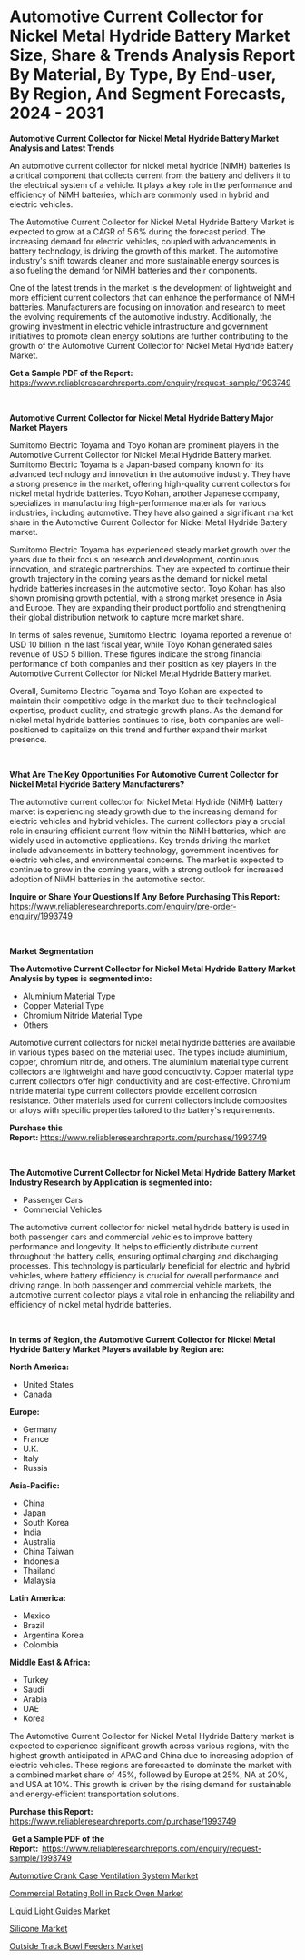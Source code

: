 <p><h1>Automotive Current Collector for Nickel Metal Hydride Battery Market Size, Share & Trends Analysis Report By Material, By Type, By End-user, By Region, And Segment Forecasts, 2024 - 2031</h1></p><p><strong>Automotive Current Collector for Nickel Metal Hydride Battery Market Analysis and Latest Trends</strong></p>
<p><p>An automotive current collector for nickel metal hydride (NiMH) batteries is a critical component that collects current from the battery and delivers it to the electrical system of a vehicle. It plays a key role in the performance and efficiency of NiMH batteries, which are commonly used in hybrid and electric vehicles.</p><p>The Automotive Current Collector for Nickel Metal Hydride Battery Market is expected to grow at a CAGR of 5.6% during the forecast period. The increasing demand for electric vehicles, coupled with advancements in battery technology, is driving the growth of this market. The automotive industry's shift towards cleaner and more sustainable energy sources is also fueling the demand for NiMH batteries and their components.</p><p>One of the latest trends in the market is the development of lightweight and more efficient current collectors that can enhance the performance of NiMH batteries. Manufacturers are focusing on innovation and research to meet the evolving requirements of the automotive industry. Additionally, the growing investment in electric vehicle infrastructure and government initiatives to promote clean energy solutions are further contributing to the growth of the Automotive Current Collector for Nickel Metal Hydride Battery Market.</p></p>
<p><strong>Get a Sample PDF of the Report:&nbsp;</strong> <a href="https://www.reliableresearchreports.com/enquiry/request-sample/1993749">https://www.reliableresearchreports.com/enquiry/request-sample/1993749</a></p>
<p>&nbsp;</p>
<p><strong>Automotive Current Collector for Nickel Metal Hydride Battery Major Market Players</strong></p>
<p><p>Sumitomo Electric Toyama and Toyo Kohan are prominent players in the Automotive Current Collector for Nickel Metal Hydride Battery market. Sumitomo Electric Toyama is a Japan-based company known for its advanced technology and innovation in the automotive industry. They have a strong presence in the market, offering high-quality current collectors for nickel metal hydride batteries. Toyo Kohan, another Japanese company, specializes in manufacturing high-performance materials for various industries, including automotive. They have also gained a significant market share in the Automotive Current Collector for Nickel Metal Hydride Battery market.</p><p>Sumitomo Electric Toyama has experienced steady market growth over the years due to their focus on research and development, continuous innovation, and strategic partnerships. They are expected to continue their growth trajectory in the coming years as the demand for nickel metal hydride batteries increases in the automotive sector. Toyo Kohan has also shown promising growth potential, with a strong market presence in Asia and Europe. They are expanding their product portfolio and strengthening their global distribution network to capture more market share.</p><p>In terms of sales revenue, Sumitomo Electric Toyama reported a revenue of USD 10 billion in the last fiscal year, while Toyo Kohan generated sales revenue of USD 5 billion. These figures indicate the strong financial performance of both companies and their position as key players in the Automotive Current Collector for Nickel Metal Hydride Battery market.</p><p>Overall, Sumitomo Electric Toyama and Toyo Kohan are expected to maintain their competitive edge in the market due to their technological expertise, product quality, and strategic growth plans. As the demand for nickel metal hydride batteries continues to rise, both companies are well-positioned to capitalize on this trend and further expand their market presence.</p></p>
<p>&nbsp;</p>
<p><strong>What Are The Key Opportunities For Automotive Current Collector for Nickel Metal Hydride Battery Manufacturers?</strong></p>
<p><p>The automotive current collector for Nickel Metal Hydride (NiMH) battery market is experiencing steady growth due to the increasing demand for electric vehicles and hybrid vehicles. The current collectors play a crucial role in ensuring efficient current flow within the NiMH batteries, which are widely used in automotive applications. Key trends driving the market include advancements in battery technology, government incentives for electric vehicles, and environmental concerns. The market is expected to continue to grow in the coming years, with a strong outlook for increased adoption of NiMH batteries in the automotive sector.</p></p>
<p><strong>Inquire or Share Your Questions If Any Before Purchasing This Report:</strong> <a href="https://www.reliableresearchreports.com/enquiry/pre-order-enquiry/1993749">https://www.reliableresearchreports.com/enquiry/pre-order-enquiry/1993749</a></p>
<p>&nbsp;</p>
<p><strong>Market Segmentation</strong></p>
<p><strong>The Automotive Current Collector for Nickel Metal Hydride Battery Market Analysis by types is segmented into:</strong></p>
<p><ul><li>Aluminium Material Type</li><li>Copper Material Type</li><li>Chromium Nitride Material Type</li><li>Others</li></ul></p>
<p><p>Automotive current collectors for nickel metal hydride batteries are available in various types based on the material used. The types include aluminium, copper, chromium nitride, and others. The aluminium material type current collectors are lightweight and have good conductivity. Copper material type current collectors offer high conductivity and are cost-effective. Chromium nitride material type current collectors provide excellent corrosion resistance. Other materials used for current collectors include composites or alloys with specific properties tailored to the battery's requirements.</p></p>
<p><strong>Purchase this Report:&nbsp;</strong><a href="https://www.reliableresearchreports.com/purchase/1993749">https://www.reliableresearchreports.com/purchase/1993749</a></p>
<p>&nbsp;</p>
<p><strong>The Automotive Current Collector for Nickel Metal Hydride Battery Market Industry Research by Application is segmented into:</strong></p>
<p><ul><li>Passenger Cars</li><li>Commercial Vehicles</li></ul></p>
<p><p>The automotive current collector for nickel metal hydride battery is used in both passenger cars and commercial vehicles to improve battery performance and longevity. It helps to efficiently distribute current throughout the battery cells, ensuring optimal charging and discharging processes. This technology is particularly beneficial for electric and hybrid vehicles, where battery efficiency is crucial for overall performance and driving range. In both passenger and commercial vehicle markets, the automotive current collector plays a vital role in enhancing the reliability and efficiency of nickel metal hydride batteries.</p></p>
<p>&nbsp;</p>
<p><strong>In terms of Region, the Automotive Current Collector for Nickel Metal Hydride Battery Market Players available by Region are:</strong></p>
<p>
    <p> <strong> North America: </strong>
        <ul>
            <li>United States</li>
            <li>Canada</li>
        </ul>
        </p> 
    <p> <strong> Europe: </strong>
        <ul>
            <li>Germany</li>
            <li>France</li>
            <li>U.K.</li>
            <li>Italy</li>
            <li>Russia</li>
        </ul>
        </p> 
    <p> <strong> Asia-Pacific: </strong>
        <ul>
            <li>China</li>
            <li>Japan</li>
            <li>South Korea</li>
            <li>India</li>
            <li>Australia</li>
            <li>China Taiwan</li>
            <li>Indonesia</li>
            <li>Thailand</li>
            <li>Malaysia</li>
        </ul>
        </p> 
    <p> <strong> Latin America: </strong>
        <ul>
            <li>Mexico</li>
            <li>Brazil</li>
            <li>Argentina Korea</li>
            <li>Colombia</li>
        </ul>
        </p> 
    <p> <strong> Middle East & Africa: </strong>
        <ul>
            <li>Turkey</li>
            <li>Saudi</li>
            <li>Arabia</li>
            <li>UAE</li>
            <li>Korea</li>
        </ul>
    </p>
    </p>
<p><p>The Automotive Current Collector for Nickel Metal Hydride Battery market is expected to experience significant growth across various regions, with the highest growth anticipated in APAC and China due to increasing adoption of electric vehicles. These regions are forecasted to dominate the market with a combined market share of 45%, followed by Europe at 25%, NA at 20%, and USA at 10%. This growth is driven by the rising demand for sustainable and energy-efficient transportation solutions.</p></p>
<p><strong>Purchase this Report: </strong><a href="https://www.reliableresearchreports.com/purchase/1993749">https://www.reliableresearchreports.com/purchase/1993749</a></p>
<p>&nbsp;<strong>Get a Sample PDF of the Report:&nbsp;&nbsp;</strong><a href="https://www.reliableresearchreports.com/enquiry/request-sample/1993749">https://www.reliableresearchreports.com/enquiry/request-sample/1993749</a></p>
<p><strong></strong></p>
<p><p><a href="https://github.com/ruddyyedelwadw/Market-Research-Report-List-1/blob/main/automotive-crank-case-ventilation-system-market.md">Automotive Crank Case Ventilation System Market</a></p><p><a href="https://silk-columnist-571.notion.site/Commercial-Rotating-Roll-in-Rack-Oven-Market-Centers-on-Aspects-such-as-Market-Growth-Market-Share--6f23a4793f0f44a78a7bc6a00c2370ee">Commercial Rotating Roll in Rack Oven Market</a></p><p><a href="https://view.publitas.com/reportprime-1/insights-into-liquid-light-guides-market-size-analysing-market-share-trends-and-growth-from-2024-to-2031/">Liquid Light Guides Market</a></p><p><a href="https://view.publitas.com/reportprime-1/silicone-market-dynamics-2024-2031-also-about-its-market-trends-projections-and-opportunities/">Silicone Market</a></p><p><a href="https://cat-emmental-94b.notion.site/Outside-Track-Bowl-Feeders-Market-Size-Evaluating-its-Market-Trends-Growth-and-Projections-2024--66585082b4dd40da8d0c18eb69109b37">Outside Track Bowl Feeders Market</a></p></p>